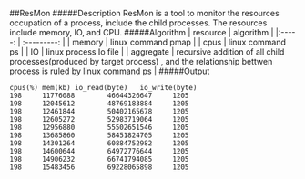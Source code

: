 ##ResMon
#####Description
ResMon is a tool to monitor the resources occupation of a process, include the child processes. The resources include memory, IO, and CPU.
#####Algorithm
| resource | algorithm |
|:-----: | :---------: |
| memory   | linux command pmap |
| cpus | linux command ps |
| IO | linux process Io file |
| aggregate | recursive addition of all child processes(produced by target process) , and the relationship bettwen process is ruled by linux command ps | 
#####Output
```
cpus(%) mem(kb) io_read(byte)   io_write(byte)  
198     11776088        46644326647     1205  
198     12045612        48769183884     1205  
198     12461844        50402165678     1205  
198     12605272        52983719064     1205  
198     12956880        55502651546     1205  
198     13685860        58451824705     1205  
198     14301264        60884752982     1205  
198     14600644        64972776644     1205  
198     14906232        66741794085     1205  
198     15483456        69228065898     1205  
```

